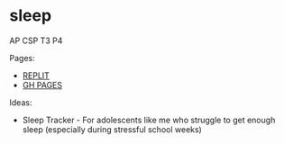 # sleep

AP CSP T3 P4

Pages:

- [REPLIT](https://replit.com/@Michaelc179/sleep#README.md)
- [GH PAGES](https://michaelc179.github.io/sleep/)

Ideas:

- Sleep Tracker - For adolescents like me who struggle to get enough sleep (especially during stressful school weeks)
